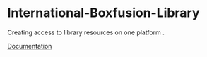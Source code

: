 # International-Boxfusion-Library
Creating access to library resources on one platform . 

[Documentation](https://docs.google.com/document/d/1SgcBJ9EQbguI5-PmhyB9-d2WAk9CkGLhDnYq7pZEC7Q/edit?usp=sharing)

